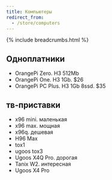```yaml
---
title: Компьютеры
redirect_from:
  - /store/computers
---
```

{% include breadcrumbs.html %}

## Одноплатники
- OrangePi Zero. H3 512Mb
- OrangePi One. H3 1Gb. $26
- OrangePi PC Plus. H3 1Gb 8ssd. $35


## тв-приставки
- x96 mini. маленькая
- x96 max. мощная
- x96q. дешевая
- H96 Max
- tox1
- ugoos tox3
- Ugoos X4Q Pro. дорогая
- Tanix W2. интересная
- Ugoos X4 Pro





